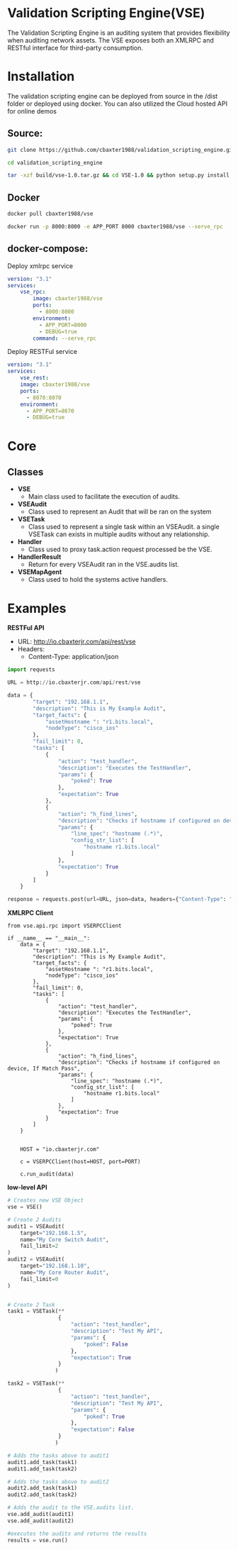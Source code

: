 # Validation Scripting Engine(VSE)

The Validation Scripting Engine is an auditing system that provides flexibility  when auditing network assets.  The VSE exposes both an XMLRPC and RESTful interface for third-party consumption.

# Installation

The validation scripting engine can be deployed from source in the /dist folder or deployed using docker.  You can also utilized the Cloud hosted API for online demos



## Source:

```bash
git clone https://github.com/cbaxter1988/validation_scripting_engine.git

cd validation_scripting_engine

tar -xzf build/vse-1.0.tar.gz && cd VSE-1.0 && python setup.py install
```



## Docker

```bash
docker pull cbaxter1988/vse

docker run -p 8000:8000 -e APP_PORT 8000 cbaxter1988/vse --serve_rpc
```



## docker-compose:



Deploy xmlrpc service

```yaml
version: "3.1"
services:
    vse_rpc:
        image: cbaxter1988/vse
        ports:
          - 8000:8000
        environment:
          - APP_PORT=8000
          - DEBUG=true
        command: --serve_rpc

```

Deploy RESTFul service

```yaml
version: "3.1"
services:
    vse_rest:
    image: cbaxter1988/vse
    ports:
      - 8070:8070
    environment:
      - APP_PORT=8070
      - DEBUG=true

```

# Core

## Classes

- **VSE**
  - Main class used to facilitate the execution of audits. 
- **VSEAudit**
  - Class used to represent an Audit that will be ran on the system
- **VSETask**
  - Class used to represent a single task within an VSEAudit.  a single VSETask can exists in multiple audits without any relationship.
- **Handler**
  - Class used to proxy  task.action request processed be the VSE.
- **HandlerResult**
  - Return for every VSEAudit ran in the VSE.audits list.
- **VSEMapAgent**
  - Class used to hold the systems active handlers. 

# Examples

**RESTFul API**

- URL: http://io.cbaxterjr.com/api/rest/vse
- Headers:
  - Content-Type: application/json

```python
import requests 

URL = http://io.cbaxterjr.com/api/rest/vse

data = {
        "target": "192.168.1.1",
        "description": "This is My Example Audit",
        "target_facts": {
            "assetHostname ": "r1.bits.local",
            "nodeType": "cisco_ios"
        },
        "fail_limit": 0,
        "tasks": [
            {
                "action": "test_handler",
                "description": "Executes the TestHandler",
                "params": {
                    "poked": True
                },
                "expectation": True
            },
            {
                "action": "h_find_lines",
                "description": "Checks if hostname if configured on device, If Match Pass",
                "params": {
                    "line_spec": "hostname (.*)",
                    "config_str_list": [
                        "hostname r1.bits.local"
                    ]
                },
                "expectation": True
            }
        ]
    }

response = requests.post(url=URL, json=data, headers={"Content-Type": "application/json"})
```





**XMLRPC Client**

```
from vse.api.rpc import VSERPCClient

if __name__ == "__main__":
    data = {
        "target": "192.168.1.1",
        "description": "This is My Example Audit",
        "target_facts": {
            "assetHostname ": "r1.bits.local",
            "nodeType": "cisco_ios"
        },
        "fail_limit": 0,
        "tasks": [
            {
                "action": "test_handler",
                "description": "Executes the TestHandler",
                "params": {
                    "poked": True
                },
                "expectation": True
            },
            {
                "action": "h_find_lines",
                "description": "Checks if hostname if configured on device, If Match Pass",
                "params": {
                    "line_spec": "hostname (.*)",
                    "config_str_list": [
                        "hostname r1.bits.local"
                    ]
                },
                "expectation": True
            }
        ]
    }


    HOST = "io.cbaxterjr.com"
    
    c = VSERPCClient(host=HOST, port=PORT)

    c.run_audit(data)
```







**low-level API**

```python
# Creates new VSE Object
vse = VSE()

# Create 2 Audits
audit1 = VSEAudit(
    target="192.168.1.5",
    name="My Core Switch Audit",
    fail_limit=2
)
audit2 = VSEAudit(
    target="192.168.1.10",
    name="My Core Router Audit",
    fail_limit=0
)


# Create 2 Task
task1 = VSETask(**
                {
                    "action": "test_handler",
                    "description": "Test My API",
                    "params": {
                        "poked": False
                    },
                    "expectation": True
                }
               )

task2 = VSETask(**
                {
                    "action": "test_handler",
                    "description": "Test My API",
                    "params": {
                        "poked": True
                    },
                    "expectation": False
                }
               )

# Adds the tasks above to audit1 
audit1.add_task(task1)
audit1.add_task(task2)

# Adds the tasks above to audit2 
audit2.add_task(task1)
audit2.add_task(task2)

# Adds the audit to the VSE.audits list.
vse.add_audit(audit1)
vse.add_audit(audit2)

#executes the audits and returns the results
results = vse.run()
```

